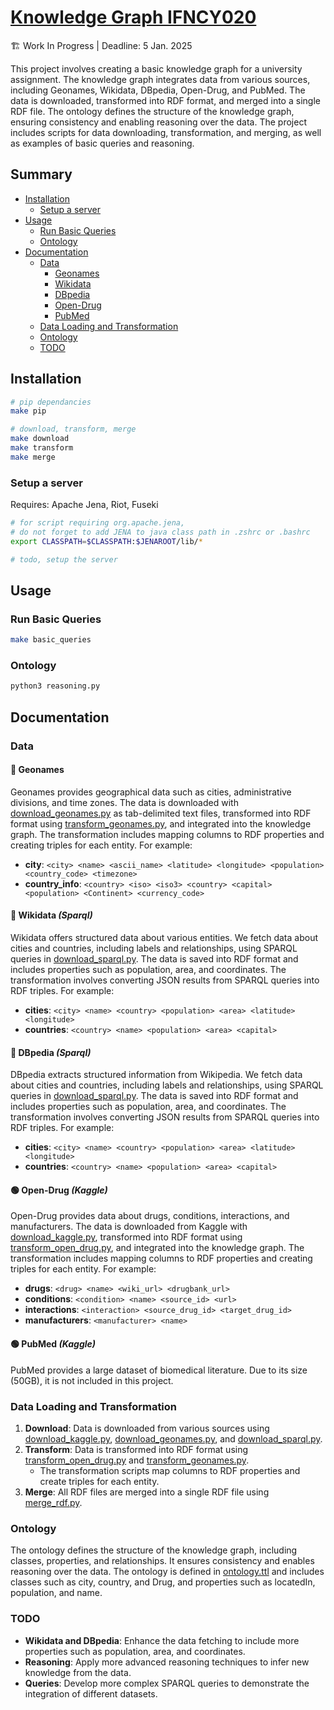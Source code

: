 # [Knowledge Graph IFNCY020](https://github.com/Ophiase/Knowledge-Graph-IFNCY020)

🏗️ Work In Progress | Deadline: 5 Jan. 2025

This project involves creating a basic knowledge graph for a university assignment. The knowledge graph integrates data from various sources, including Geonames, Wikidata, DBpedia, Open-Drug, and PubMed. The data is downloaded, transformed into RDF format, and merged into a single RDF file. The ontology defines the structure of the knowledge graph, ensuring consistency and enabling reasoning over the data. The project includes scripts for data downloading, transformation, and merging, as well as examples of basic queries and reasoning.

## Summary

- [Installation](#installation)
  - [Setup a server](#setup-a-server)
- [Usage](#usage)
  - [Run Basic Queries](#run-basic-queries)
  - [Ontology](#ontology)
- [Documentation](#documentation)
  - [Data](#data)
    - [Geonames](#geonames)
    - [Wikidata](#wikidata)
    - [DBpedia](#dbpedia)
    - [Open-Drug](#open-drug)
    - [PubMed](#pubmed)
  - [Data Loading and Transformation](#data-loading-and-transformation)
  - [Ontology](#ontology)
  - [TODO](#todo)

## Installation

```bash
# pip dependancies
make pip 

# download, transform, merge
make download 
make transform
make merge
```

### Setup a server

Requires: Apache Jena, Riot, Fuseki

```bash
# for script requiring org.apache.jena,
# do not forget to add JENA to java class path in .zshrc or .bashrc
export CLASSPATH=$CLASSPATH:$JENAROOT/lib/*
```

```bash
# todo, setup the server
```

## Usage

### Run Basic Queries

```bash
make basic_queries
```

### Ontology

```bash
python3 reasoning.py
```

## Documentation

### Data

#### 🔵 Geonames
Geonames provides geographical data such as cities, administrative divisions, and time zones. The data is downloaded with [download_geonames.py](./download_geonames.py) as tab-delimited text files, transformed into RDF format using [transform_geonames.py](./transform_geonames.py), and integrated into the knowledge graph. The transformation includes mapping columns to RDF properties and creating triples for each entity. For example:
- **city**: `<city> <name> <ascii_name> <latitude> <longitude> <population> <country_code> <timezone>`
- **country_info**: `<country> <iso> <iso3> <country> <capital> <population> <Continent> <currency_code>`

#### 🔴 Wikidata *(Sparql)*
Wikidata offers structured data about various entities. We fetch data about cities and countries, including labels and relationships, using SPARQL queries in [download_sparql.py](./download_sparql.py). The data is saved into RDF format and includes properties such as population, area, and coordinates. The transformation involves converting JSON results from SPARQL queries into RDF triples. For example:
- **cities**: `<city> <name> <country> <population> <area> <latitude> <longitude>`
- **countries**: `<country> <name> <population> <area> <capital>`

#### 🔴 DBpedia *(Sparql)*
DBpedia extracts structured information from Wikipedia. We fetch data about cities and countries, including labels and relationships, using SPARQL queries in [download_sparql.py](./download_sparql.py). The data is saved into RDF format and includes properties such as population, area, and coordinates. The transformation involves converting JSON results from SPARQL queries into RDF triples. For example:
- **cities**: `<city> <name> <country> <population> <area> <latitude> <longitude>`
- **countries**: `<country> <name> <population> <area> <capital>`

#### 🟢 Open-Drug *(Kaggle)*
Open-Drug provides data about drugs, conditions, interactions, and manufacturers. The data is downloaded from Kaggle with [download_kaggle.py](./download_kaggle.py), transformed into RDF format using [transform_open_drug.py](./transform_open_drug.py), and integrated into the knowledge graph. The transformation includes mapping columns to RDF properties and creating triples for each entity. For example:
- **drugs**: `<drug> <name> <wiki_url> <drugbank_url>`
- **conditions**: `<condition> <name> <source_id> <url>`
- **interactions**: `<interaction> <source_drug_id> <target_drug_id>`
- **manufacturers**: `<manufacturer> <name>`

#### 🟢 PubMed *(Kaggle)*
PubMed provides a large dataset of biomedical literature. Due to its size (50GB), it is not included in this project.

### Data Loading and Transformation

1. **Download**: Data is downloaded from various sources using [download_kaggle.py](./download_kaggle.py), [download_geonames.py](./download_geonames.py), and [download_sparql.py](./download_sparql.py).
2. **Transform**: Data is transformed into RDF format using [transform_open_drug.py](./transform_open_drug.py) and [transform_geonames.py](./transform_geonames.py). 
    - The transformation scripts map columns to RDF properties and create triples for each entity.
3. **Merge**: All RDF files are merged into a single RDF file using [merge_rdf.py](./merge_rdf.py).

### Ontology

The ontology defines the structure of the knowledge graph, including classes, properties, and relationships. It ensures consistency and enables reasoning over the data. The ontology is defined in [ontology.ttl](./ontology.ttl) and includes classes such as city, country, and Drug, and properties such as locatedIn, population, and name.

### TODO

- **Wikidata and DBpedia**: Enhance the data fetching to include more properties such as population, area, and coordinates.
- **Reasoning**: Apply more advanced reasoning techniques to infer new knowledge from the data.
- **Queries**: Develop more complex SPARQL queries to demonstrate the integration of different datasets.